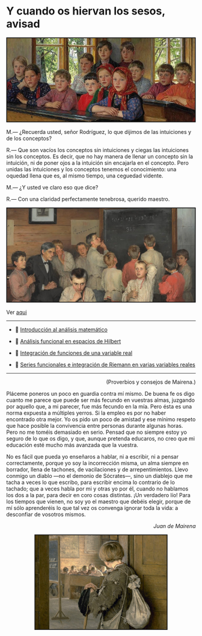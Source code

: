 # Y cuando os hiervan los sesos, avisad<br/>

<p align="center">
<img src="docencia_2.jpg" width="500"  class="center"  border="2">
</p>

M.— ¿Recuerda usted, señor Rodríguez, lo que dijimos de las intuiciones y de los conceptos?

R.— Que son vacíos los conceptos sin intuiciones y ciegas las intuiciones sin los conceptos. Es decir, que no hay manera de llenar un concepto sin la intuición, ni de poner ojos a la intuición sin encajarla en el concepto. Pero unidas las intuiciones y los conceptos tenemos el conocimiento: una oquedad llena que es, al mismo tiempo, una ceguedad vidente.

M.— ¿Y usted ve claro eso que dice?

R.— Con una claridad perfectamente tenebrosa, querido maestro.

<p align="center">
 <img src="docencia_1.jpg" width="500"  class="center"  border="2">
</p>

Ver [aqui](horario.md)

<hr size="16px" color="black" />

- 📎 [Introducción al análisis matemático](iam.md)<br/>

- 📎 [Análisis funcional en espacios de Hilbert](afeh.md)<br/>

- 📎 [Integración de funciones de una variable real](if1vr.md)<br/>

- 📎 [Series funcionales e integración de Riemann en varias variables reales](sfirvvr.md)<br/>

<hr size="16px" color="black" />

<p>
<div align="right">
(Proverbios y consejos de Mairena.)
</div>
</p>

<p>Pláceme poneros un poco en guardia contra mí mismo. De buena fe os digo cuanto me parece que puede ser más fecundo en vuestras almas, juzgando por aquello que, a mi parecer, fue más fecundo en la mía. Pero ésta es una norma expuesta a múltiples yerros. Si la empleo es por no haber encontrado otra mejor. Yo os pido un poco de amistad y ese mínimo respeto que hace posible la convivencia entre personas durante algunas horas. Pero no me toméis demasiado en serio. Pensad que no siempre estoy yo seguro de lo que os digo, y que, aunque pretenda educaros, no creo que mi educación esté mucho más avanzada que la vuestra.

<p>No es fácil que pueda yo enseñaros a hablar, ni a escribir, ni a pensar correctamente, porque yo soy la incorrección misma, un alma siempre en borrador, llena de tachones, de vacilaciones y de arrepentimientos. Llevo conmigo un diablo —no el demonio de Sócrates—, sino un diablejo que me tacha a veces lo que escribo, para escribir encima lo contrario de lo tachado; que a veces habla por mi y otras yo por él, cuando no hablamos los dos a la par, para decir en coro cosas distintas. ¡Un verdadero lío! Para los tiempos que vienen, no soy yo el maestro que debéis elegir, porque de mí sólo aprenderéis lo que tal vez os convenga ignorar toda la vida: a desconfiar de vosotros mismos.
</p>
   
<p>
<div align="right">
<em>Juan de Mairena</em>
</div>
</p>

<p align="center">
 <img src="docencia_4.jpg" width="350"  class="center"  border="2">
</p>
